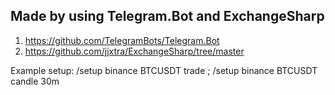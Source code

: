 ## Made by using Telegram.Bot and ExchangeSharp

1. https://github.com/TelegramBots/Telegram.Bot
2. https://github.com/jjxtra/ExchangeSharp/tree/master


Example setup: /setup binance BTCUSDT trade ; /setup binance BTCUSDT candle 30m

